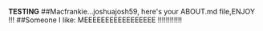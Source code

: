 **TESTING**
##Macfrankie...joshuajosh59, here's your ABOUT.md file,ENJOY !!!
##Someone I like: MEEEEEEEEEEEEEEEEE !!!!!!!!!!!!
